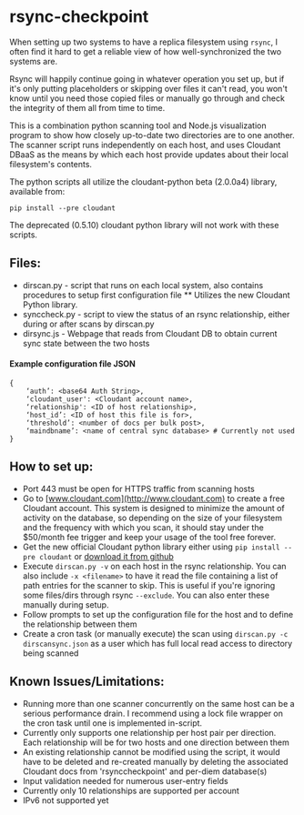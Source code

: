 # rsync-checkpoint
When setting up two systems to have a replica filesystem using `rsync`, I often find it hard to get a reliable view of how well-synchronized the two systems are.  

Rsync will happily continue going in whatever operation you set up, but if it's only putting placeholders or skipping over files it can't read, you won't know until you need those copied files or manually go through and check the integrity of them all from time to time.

This is a combination python scanning tool and Node.js visualization program to show how closely up-to-date two directories are to one another.  The scanner script runs independently on each host, and uses Cloudant DBaaS  as the means by which each host provide updates about their local filesystem's contents.

The python scripts all utilize the cloudant-python beta (2.0.0a4) library, available from:

	pip install --pre cloudant
	
The deprecated (0.5.10) cloudant python library will not work with these scripts.
## Files:
* dirscan.py - script that runs on each local system, also contains procedures to setup first configuration file
** Utilizes the new Cloudant Python library.
* synccheck.py - script to view the status of an rsync relationship, either during or after scans by dirscan.py
* dirsync.js - Webpage that reads from Cloudant DB to obtain current sync state between the two hosts



#### Example configuration file JSON

	{
		‘auth’: <base64 Auth String>,
		‘cloudant_user': <Cloudant account name>,
		‘relationship': <ID of host relationship>,
		‘host_id’: <ID of host this file is for>,
		‘threshold’: <number of docs per bulk post>,
		‘maindbname’: <name of central sync database> # Currently not used
	}

## How to set up:
* Port 443 must be open for HTTPS traffic from scanning hosts
* Go to [www.cloudant.com](http://www.cloudant.com) to create a free Cloudant account.  This system is designed to minimize the amount of activity on the database, so depending on the size of your filesystem and the frequency with which you scan, it should stay under the $50/month fee trigger and keep your usage of the tool free forever.
* Get the new official Cloudant python library either using `pip install --pre cloudant` or [download it from github](https://github.com/cloudant/python-cloudant)
* Execute `dirscan.py -v` on each host in the rsync relationship. You can also include `-x <filename>` to have it read the file containing a list of path entries for the scanner to skip. This is useful if you're ignoring some files/dirs through rsync `--exclude`.  You can also enter these manually during setup.
* Follow prompts to set up the configuration file for the host and to define the relationship between them
* Create a cron task (or manually execute) the scan using `dirscan.py -c dirscansync.json` as a user which has full local read access to directory being scanned

## Known Issues/Limitations:
* Running more than one scanner concurrently on the same host can be a serious performance drain.  I recommend using a lock file wrapper on the cron task until one is implemented in-script.
* Currently only supports one relationship per host pair per direction. Each relationship will be for two hosts and one direction between them
* An existing relationship cannot be modified using the script, it would have to be deleted and re-created manually by deleting the associated Cloudant docs from 'rsynccheckpoint' and per-diem database(s)
* Input validation needed for numerous user-entry fields
* Currently only 10 relationships are supported per account
* IPv6 not supported yet
